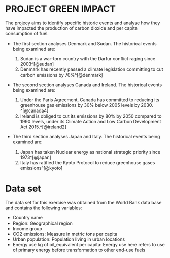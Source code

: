 # PROJECT GREEN IMPACT

The projecy aims to identify specific historic events and analyse how they have impacted the production of carbon dioxide and per capita consumption of fuel.

- The first section analyses Denmark and Sudan. The historical events being examined are:
  1. Sudan is a war-torn country with the Darfur conflict raging since 2003^[@sudan]
  2. Denmark has recently passed a climate legislation committing to cut carbon emissions by 70%^[@denmark]
  
- The second section analyses Canada and Ireland. The historical events being examined are:
  1. Under the Paris Agreement, Canada has committed to reducing its greenhouse gas emissions by 30% below 2005 levels by 2030. ^[@canada4]
  2. Ireland is obliged to cut its emissions by 80% by 2050 compared to 1990 levels, under its Climate Action and Low Carbon Development Act 2015.^[@ireland2]
  
- The third section analyses Japan and Italy. The historical events being examined are:
  1. Japan has taken Nuclear energy as national strategic priority since 1973^[@japan] 
  2. Italy has ratified the Kyoto Protocol to reduce greenhouse gases emissions^[@kyoto]

# Data set

The data set for this exercise was obtained from the World Bank data base and contains the following variables:

- Country name
- Region: Geographical region
- Income group
- CO2 emissions: Measure in metric tons per capita
- Urban population: Population living in urban locations
- Energy use kg of oil_equivalent per capita: Energy use here refers to use of primary energy before transformation to other end-use fuels
